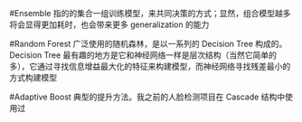 #Ensemble
指的的集合一组训练模型，来共同决策的方式；显然，组合模型越多将会显得更加耗时，也会带来更多 generalization 的能力

#Random Forest
广泛使用的随机森林，是以一系列的 Decision Tree 构成的。 Decision Tree 最有趣的地方是它和神经网络一样是层次结构（当然它简单的多），它通过寻找信息增益最大化的特征来构建模型，而神经网络寻找残差最小的方式构建模型

#Adaptive Boost
典型的提升方法。我之前的人脸检测项目在 Cascade 结构中使用过

